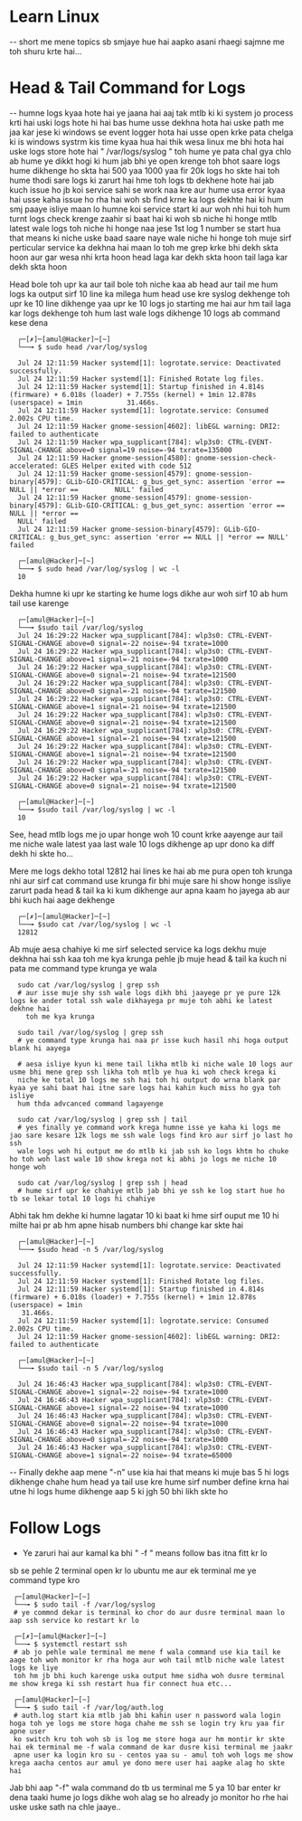 # Learn Linux

-- short me mene topics sb smjaye hue hai aapko asani rhaegi sajmne me toh shuru krte hai...

# Head & Tail Command for Logs 

-- humne logs kyaa hote hai ye jaana hai aaj tak mtlb ki ki system jo process krti hai uski logs hote hi hai bas hume usse dekhna hota hai uske path me jaa kar jese ki windows se event logger hota hai usse open krke pata chelga ki is windows systrm kis time kyaa hua hai thik wesa linux me bhi hota hai uske logs store hote hai " /var/logs/syslog " toh hume ye pata chal gya chlo ab hume ye dikkt hogi ki hum jab bhi ye open krenge toh bhot saare logs hume dikhenge ho skta hai 500 yaa 1000 yaa fir 20k logs ho skte hai toh hume thodi sare logs ki zarurt hai hme toh logs tb dekhene hote hai jab kuch issue ho jb koi service sahi se work naa kre aur hume usa error kyaa hai usse kaha issue ho rha hai woh sb find krne ka logs dekhte hai ki hum smj paaye isliye maan lo humne koi service start ki aur woh nhi hui toh hum turnt logs check krenge zaahir si baat hai ki woh sb niche hi honge mtlb latest wale logs toh niche hi honge naa jese 1st log 1 number se start hua that means ki niche uske baad saare naye wale niche hi honge toh muje sirf perticular service ka dekhna hai maan lo toh me grep krke bhi dekh skta hoon aur gar wesa nhi krta hoon head laga kar dekh skta hoon tail laga kar dekh skta hoon 


Head bole toh upr ka aur tail bole toh niche kaa ab head aur tail me hum logs ka output sirf 10 line ka milega hum head use kre syslog dekhenge toh upr ke 10 line dikhenge yaa upr ke 10 logs jo starting me hai aur hm tail laga kar logs dekhenge toh hum last wale logs dikhenge 10 logs
ab command kese dena 

      ┌─[✗]─[amul@Hacker]─[~]
      └──╼ $ sudo head /var/log/syslog
      
      Jul 24 12:11:59 Hacker systemd[1]: logrotate.service: Deactivated successfully.
      Jul 24 12:11:59 Hacker systemd[1]: Finished Rotate log files.
      Jul 24 12:11:59 Hacker systemd[1]: Startup finished in 4.814s (firmware) + 6.018s (loader) + 7.755s (kernel) + 1min 12.878s (userspace) = 1min           31.466s.
      Jul 24 12:11:59 Hacker systemd[1]: logrotate.service: Consumed 2.002s CPU time.
      Jul 24 12:11:59 Hacker gnome-session[4602]: libEGL warning: DRI2: failed to authenticate
      Jul 24 12:11:59 Hacker wpa_supplicant[784]: wlp3s0: CTRL-EVENT-SIGNAL-CHANGE above=0 signal=19 noise=-94 txrate=135000
      Jul 24 12:11:59 Hacker gnome-session[4580]: gnome-session-check-accelerated: GLES Helper exited with code 512
      Jul 24 12:11:59 Hacker gnome-session[4579]: gnome-session-binary[4579]: GLib-GIO-CRITICAL: g_bus_get_sync: assertion 'error == NULL || *error ==         NULL' failed     
      Jul 24 12:11:59 Hacker gnome-session[4579]: gnome-session-binary[4579]: GLib-GIO-CRITICAL: g_bus_get_sync: assertion 'error == NULL || *error == 
      NULL' failed
      Jul 24 12:11:59 Hacker gnome-session-binary[4579]: GLib-GIO-CRITICAL: g_bus_get_sync: assertion 'error == NULL || *error == NULL' failed
      
      ┌─[amul@Hacker]─[~]
      └──╼ $ sudo head /var/log/syslog | wc -l
      10
      
Dekha humne ki upr ke starting ke hume logs dikhe aur woh sirf 10 ab hum tail use karenge 

      ┌─[amul@Hacker]─[~]
      └──╼ $sudo tail /var/log/syslog
      Jul 24 16:29:22 Hacker wpa_supplicant[784]: wlp3s0: CTRL-EVENT-SIGNAL-CHANGE above=0 signal=-22 noise=-94 txrate=1000
      Jul 24 16:29:22 Hacker wpa_supplicant[784]: wlp3s0: CTRL-EVENT-SIGNAL-CHANGE above=1 signal=-21 noise=-94 txrate=1000
      Jul 24 16:29:22 Hacker wpa_supplicant[784]: wlp3s0: CTRL-EVENT-SIGNAL-CHANGE above=0 signal=-21 noise=-94 txrate=121500
      Jul 24 16:29:22 Hacker wpa_supplicant[784]: wlp3s0: CTRL-EVENT-SIGNAL-CHANGE above=0 signal=-21 noise=-94 txrate=121500
      Jul 24 16:29:22 Hacker wpa_supplicant[784]: wlp3s0: CTRL-EVENT-SIGNAL-CHANGE above=1 signal=-21 noise=-94 txrate=121500
      Jul 24 16:29:22 Hacker wpa_supplicant[784]: wlp3s0: CTRL-EVENT-SIGNAL-CHANGE above=0 signal=-21 noise=-94 txrate=121500
      Jul 24 16:29:22 Hacker wpa_supplicant[784]: wlp3s0: CTRL-EVENT-SIGNAL-CHANGE above=1 signal=-21 noise=-94 txrate=121500
      Jul 24 16:29:22 Hacker wpa_supplicant[784]: wlp3s0: CTRL-EVENT-SIGNAL-CHANGE above=1 signal=-21 noise=-94 txrate=121500
      Jul 24 16:29:22 Hacker wpa_supplicant[784]: wlp3s0: CTRL-EVENT-SIGNAL-CHANGE above=0 signal=-21 noise=-94 txrate=121500
      Jul 24 16:29:22 Hacker wpa_supplicant[784]: wlp3s0: CTRL-EVENT-SIGNAL-CHANGE above=0 signal=-21 noise=-94 txrate=121500
      
      ┌─[amul@Hacker]─[~]
      └──╼ $sudo tail /var/log/syslog | wc -l
      10

See, head mtlb logs me jo upar honge woh 10 count krke aayenge aur tail me niche wale latest yaa last wale 10 logs dikhenge ap upr dono ka diff dekh hi skte ho...


Mere me logs dekho total 12812 hai lines ke hai ab me pura open toh krunga nhi aur sirf cat command use krunga fir bhi muje sare hi show honge issliye zarurt pada head & tail ka ki kum dikhenge aur apna kaam ho jayega ab aur bhi kuch hai aage dekhenge

      ┌─[✗]─[amul@Hacker]─[~]
      └──╼ $sudo cat /var/log/syslog | wc -l
      12812
      
Ab muje aesa chahiye ki me sirf selected service ka logs dekhu muje dekhna hai ssh kaa toh me kya krunga pehle jb muje head & tail ka kuch ni pata me command type krunga ye wala 

      sudo cat /var/log/syslog | grep ssh
      # aur isse muje shy ssh wale logs dikh bhi jaayege pr ye pure 12k logs ke ander total ssh wale dikhayega pr muje toh abhi ke latest dekhne hai 
        toh me kya krunga 
        
      sudo tail /var/log/syslog | grep ssh 
      # ye command type krunga hai naa pr isse kuch hasil nhi hoga output blank hi aayega
      
      # aesa isliye kyun ki mene tail likha mtlb ki niche wale 10 logs aur usme bhi mene grep ssh likha toh mtlb ye hua ki woh check krega ki 
      niche ke total 10 logs me ssh hai toh hi output do wrna blank par kyaa ye sahi baat hai itne sare logs hai kahin kuch miss ho gya toh isliye 
      hum thda advcanced command lagayenge 
      
      sudo cat /var/log/syslog | grep ssh | tail 
      # yes finally ye command work krega humne isse ye kaha ki logs me jao sare kesare 12k logs me ssh wale logs find kro aur sirf jo last ho ssh
      wale logs woh hi output me do mtlb ki jab ssh ko logs khtm ho chuke ho toh woh last wale 10 show krega not ki abhi jo logs me niche 10 honge woh 
      
      sudo cat /var/log/syslog | grep ssh | head
      # hume sirf upr ke chahiye mtlb jab bhi ye ssh ke log start hue ho tb se lekar total 10 logs hi chahiye 
      
Abhi tak hm dekhe ki humne lagatar 10 ki baat ki hme sirf ouput me 10 hi milte hai pr ab hm apne hisab numbers bhi change kar skte hai 

      ┌─[amul@Hacker]─[~]
      └──╼ $sudo head -n 5 /var/log/syslog
      
      Jul 24 12:11:59 Hacker systemd[1]: logrotate.service: Deactivated successfully.
      Jul 24 12:11:59 Hacker systemd[1]: Finished Rotate log files.
      Jul 24 12:11:59 Hacker systemd[1]: Startup finished in 4.814s (firmware) + 6.018s (loader) + 7.755s (kernel) + 1min 12.878s (userspace) = 1min 
       31.466s.
      Jul 24 12:11:59 Hacker systemd[1]: logrotate.service: Consumed 2.002s CPU time.
      Jul 24 12:11:59 Hacker gnome-session[4602]: libEGL warning: DRI2: failed to authenticate
      
      ┌─[amul@Hacker]─[~]
      └──╼ $sudo tail -n 5 /var/log/syslog
      
      Jul 24 16:46:43 Hacker wpa_supplicant[784]: wlp3s0: CTRL-EVENT-SIGNAL-CHANGE above=1 signal=-22 noise=-94 txrate=1000
      Jul 24 16:46:43 Hacker wpa_supplicant[784]: wlp3s0: CTRL-EVENT-SIGNAL-CHANGE above=1 signal=-22 noise=-94 txrate=1000
      Jul 24 16:46:43 Hacker wpa_supplicant[784]: wlp3s0: CTRL-EVENT-SIGNAL-CHANGE above=0 signal=-22 noise=-94 txrate=1000
      Jul 24 16:46:43 Hacker wpa_supplicant[784]: wlp3s0: CTRL-EVENT-SIGNAL-CHANGE above=0 signal=-22 noise=-94 txrate=1000
      Jul 24 16:46:43 Hacker wpa_supplicant[784]: wlp3s0: CTRL-EVENT-SIGNAL-CHANGE above=1 signal=-22 noise=-94 txrate=65000

-- Finally dekhe aap mene "-n" use kia hai that means ki muje bas 5 hi logs dikhenge chahe hum head ya tail use kre hume sirf number define krna hai utne hi logs hume dikhenge aap 5 ki jgh 50 bhi likh skte ho 


# Follow Logs

- Ye zaruri hai aur kamal ka bhi " -f " means follow bas itna fitt kr lo 

sb se pehle 2 terminal open kr lo ubuntu me aur ek terminal me ye command type kro 
  
     ┌─[amul@Hacker]─[~]
     └──╼ $ sudo tail -f /var/log/syslog
     # ye commnd dekar is terminal ko chor do aur dusre terminal maan lo aap ssh service ko restart kr lo 
     
     ┌─[✗]─[amul@Hacker]─[~]
     └──╼ $ systemctl restart ssh 
     # ab jo pehle wale terminal me mene f wala command use kia tail ke aage toh woh monitor kr rha hoga aur woh tail mtlb niche wale latest logs ke liye 
     toh hm jb bhi kuch karenge uska output hme sidha woh dusre terminal me show krega ki ssh restart hua fir connect hua etc...
     
     ┌─[amul@Hacker]─[~]
     └──╼ $ sudo tail -f /var/log/auth.log
     # auth.log start kia mtlb jab bhi kahin user n password wala login hoga toh ye logs me store hoga chahe me ssh se login try kru yaa fir apne user
     ko switch kru toh woh sb is log me store hoga aur hm montir kr skte hai ek terminal me -f wala command de kar dusre kisi terminal me jaakr 
     apne user ka login kro su - centos yaa su - amul toh woh logs me show krega aacha centos aur amul ye dono mere user hai aapke alag ho skte hai 
     
Jab bhi aap "-f" wala command do tb us terminal me 5 ya 10 bar enter kr dena taaki hume jo logs dikhe woh alag se ho already jo monitor ho rhe hai uske 
uske sath na chle jaaye..



    

        
